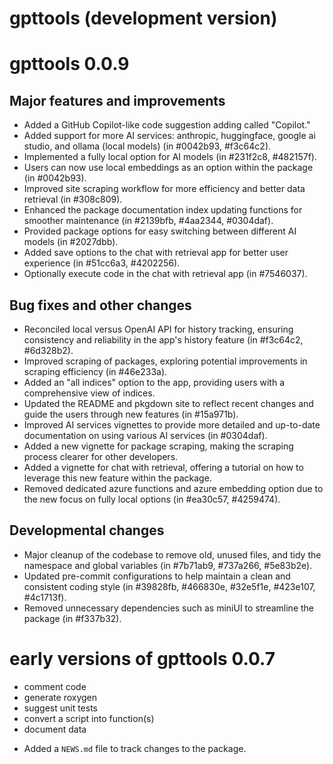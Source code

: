 # gpttools (development version)

# gpttools 0.0.9

## Major features and improvements

* Added a GitHub Copilot-like code suggestion adding called "Copilot."
* Added support for more AI services: anthropic, huggingface, google ai studio, and ollama (local models) (in #0042b93, #f3c64c2).
* Implemented a fully local option for AI models (in #231f2c8, #482157f).
* Users can now use local embeddings as an option within the package (in #0042b93).
* Improved site scraping workflow for more efficiency and better data retrieval (in #308c809).
* Enhanced the package documentation index updating functions for smoother maintenance (in #2139bfb, #4aa2344, #0304daf).
* Provided package options for easy switching between different AI models (in #2027dbb).
* Added save options to the chat with retrieval app for better user experience (in #51cc6a3, #4202256).
* Optionally execute code in the chat with retrieval app (in #7546037).

## Bug fixes and other changes

* Reconciled local versus OpenAI API for history tracking, ensuring consistency and reliability in the app's history feature (in #f3c64c2, #6d328b2).
* Improved scraping of packages, exploring potential improvements in scraping efficiency (in #46e233a).
* Added an "all indices" option to the app, providing users with a comprehensive view of indices.
* Updated the README and pkgdown site to reflect recent changes and guide the users through new features (in #15a971b).
* Improved AI services vignettes to provide more detailed and up-to-date documentation on using various AI services (in #0304daf).
* Added a new vignette for package scraping, making the scraping process clearer for other developers.
* Added a vignette for chat with retrieval, offering a tutorial on how to leverage this new feature within the package.
* Removed dedicated azure functions and azure embedding option due to the new focus on fully local options (in #ea30c57, #4259474).

## Developmental changes

* Major cleanup of the codebase to remove old, unused files, and tidy the namespace and global variables (in #7b71ab9, #737a266, #5e83b2e).
* Updated pre-commit configurations to help maintain a clean and consistent coding style (in #39828fb, #466830e, #32e5f1e, #423e107, #4c1713f).
* Removed unnecessary dependencies such as miniUI to streamline the package (in #f337b32).

# early versions of gpttools 0.0.7

-  comment code
-  generate roxygen
-  suggest unit tests
-  convert a script into function(s)
-  document data

* Added a `NEWS.md` file to track changes to the package.
